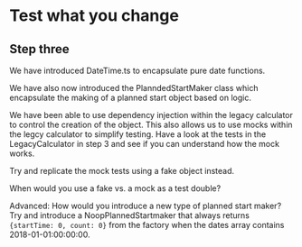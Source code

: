 # Test what you change

## Step three

We have introduced DateTime.ts to encapsulate pure date functions. 

We have also now introduced the PlanndedStartMaker class which encapsulate the making of a planned start object based on
logic. 

We have been able to use dependency injection within the legacy calculator to control the creation 
of the object. This also allows us to use mocks within the legcy calculator to simplify testing.
Have a look at the tests in the LegacyCalculator in step 3 and see if you can understand how the mock
works.

Try and replicate the mock tests using a fake object instead. 

When would you use a fake vs. a mock as a test double?


Advanced: How would you introduce a new type of planned start maker? 
Try and introduce a NoopPlannedStartmaker that always returns ```{startTime: 0, count: 0}```
from the factory when the dates array contains 2018-01-01:00:00:00.


 